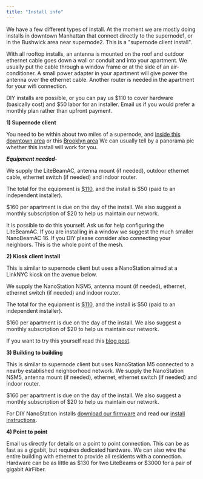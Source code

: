 ```yaml
---
title: "Install info"
---
```


We have a few different types of install. At the moment we are mostly doing installs in downtown Manhattan that connect directly to the supernode1, or in the Bushwick area near supernode2. This is a "supernode client install".

With all rooftop installs, an antenna is mounted on the roof and outdoor ethernet cable goes down a wall or conduit and into your apartment. We usually put the cable through a window frame or at the side of an air-conditioner. A small power adapter in your apartment will give power the antenna over the ethernet cable. Another router is needed in the apartment for your wifi connection.

DIY installs are possible, or you can pay us $110 to cover hardware (basically cost) and $50 labor for an installer. Email us if you would prefer a monthly plan rather than upfront payment.

**1) Supernode client**

You need to be within about two miles of a supernode, and [inside this downtown area](/panorama/227.png) or this [Brooklyn area](/panorama/570a.jpg) We can usually tell by a panorama pic whether this install will work for you.

**_Equipment needed_**-

We supply the LiteBeamAC, antenna mount (if needed), outdoor ethernet cable, ethernet switch (if needed) and indoor router.

The total for the equipment is [$110](/donate/), and the install is $50 (paid to an independent installer).

$160 per apartment is due on the day of the install. We also suggest a monthly subscription of $20 to help us maintain our network.

It is possible to do this yourself. Ask us for help configuring the LiteBeamAC. If you are installing in a window we suggest the much smaller NanoBeamAC 16. If you DIY please consider also connecting your neighbors. This is the whole point of the mesh.

**2) Kiosk client install**

This is similar to supernode client but uses a NanoStation aimed at a LinkNYC kiosk on the avenue below.

We supply the NanoStation NSM5, antenna mount (if needed), ethernet, ethernet switch (if needed) and indoor router.

The total for the equipment is [$110](/donate/), and the install is $50 (paid to an independent installer).

$160 per apartment is due on the day of the install. We also suggest a monthly subscription of $20 to help us maintain our network.

If you want to try this yourself read this [blog post](/blog/public-access-points).

**3) Building to building**

This is similar to supernode client but uses NanoStation M5 connected to a nearby established neighborhood network. We supply the NanoStation NSM5, antenna mount (if needed), ethernet, ethernet switch (if needed) and indoor router.

$160 per apartment is due on the day of the install. We also suggest a monthly subscription of $20 to help us maintain our network.

For DIY NanoStation installs [download our firmware](/download) and read our [install instructions](https://docs.nycmesh.net/installs/nsm5/).

**4) Point to point**

Email us directly for details on a point to point connection. This can be as fast as a gigabit, but requires dedicated hardware. We can also wire the entire building with ethernet to provide all residents with a connection. Hardware can be as little as $130 for two LiteBeams or $3000 for a pair of gigabit AirFiber.
